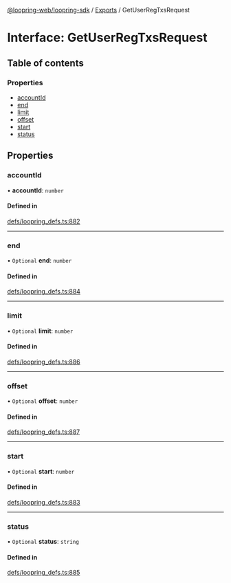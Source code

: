 [@loopring-web/loopring-sdk](../README.md) / [Exports](../modules.md) / GetUserRegTxsRequest

# Interface: GetUserRegTxsRequest

## Table of contents

### Properties

- [accountId](GetUserRegTxsRequest.md#accountid)
- [end](GetUserRegTxsRequest.md#end)
- [limit](GetUserRegTxsRequest.md#limit)
- [offset](GetUserRegTxsRequest.md#offset)
- [start](GetUserRegTxsRequest.md#start)
- [status](GetUserRegTxsRequest.md#status)

## Properties

### accountId

• **accountId**: `number`

#### Defined in

[defs/loopring_defs.ts:882](https://github.com/Loopring/loopring_sdk/blob/1830d54/src/defs/loopring_defs.ts#L882)

___

### end

• `Optional` **end**: `number`

#### Defined in

[defs/loopring_defs.ts:884](https://github.com/Loopring/loopring_sdk/blob/1830d54/src/defs/loopring_defs.ts#L884)

___

### limit

• `Optional` **limit**: `number`

#### Defined in

[defs/loopring_defs.ts:886](https://github.com/Loopring/loopring_sdk/blob/1830d54/src/defs/loopring_defs.ts#L886)

___

### offset

• `Optional` **offset**: `number`

#### Defined in

[defs/loopring_defs.ts:887](https://github.com/Loopring/loopring_sdk/blob/1830d54/src/defs/loopring_defs.ts#L887)

___

### start

• `Optional` **start**: `number`

#### Defined in

[defs/loopring_defs.ts:883](https://github.com/Loopring/loopring_sdk/blob/1830d54/src/defs/loopring_defs.ts#L883)

___

### status

• `Optional` **status**: `string`

#### Defined in

[defs/loopring_defs.ts:885](https://github.com/Loopring/loopring_sdk/blob/1830d54/src/defs/loopring_defs.ts#L885)
